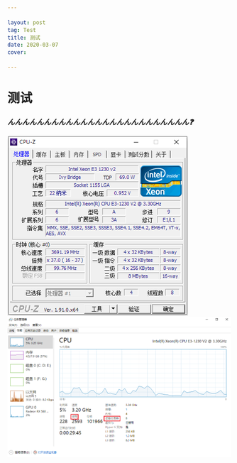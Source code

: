 ```yaml
---

layout: post
tag: Test
title: 测试 
date: 2020-03-07 
cover: 

---
```

# 测试
### ***んんんんんんんんんんんんんんんんんんんんんんんんん❓***  
![](pictures/P2.png)
![](pictures/P1.png)


